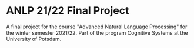 # ANLP 21/22 Final Project
A final project for the course "Advanced Natural Language Processing" for the winter semester 2021/22. Part of the program Cognitive Systems at the University of Potsdam.
